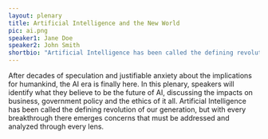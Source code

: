 ```yaml
---
layout: plenary
title: Artificial Intelligence and the New World
pic: ai.png
speaker1: Jane Doe
speaker2: John Smith
shortbio: "Artificial Intelligence has been called the defining revolution of our generation, but with every breakthrough there emerges concerns that must be addressed and analyzed through every lens."
---
```


After decades of speculation and justifiable anxiety about the implications for humankind, the AI era is finally here. In this plenary, speakers will identify what they believe to be the future of AI, discussing the impacts on business, government policy and the ethics of it all. Artificial Intelligence has been called the defining revolution of our generation, but with every breakthrough there emerges concerns that must be addressed and analyzed through every lens.
